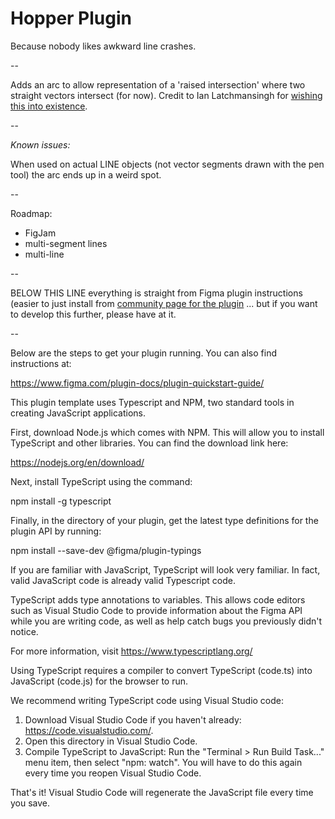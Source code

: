 # Hopper Plugin

Because nobody likes awkward line crashes.

-- 

Adds an arc to allow representation of a 'raised intersection' where two straight vectors intersect (for now). Credit to Ian Latchmansingh for [wishing this into existence](https://medium.com/@usonesinbetween/the-user-experience-circuit-8c373ea957b2).

--

*Known issues:*

When used on actual LINE objects (not vector segments drawn with the pen tool) the arc ends up in a weird spot.

--

Roadmap:

- FigJam
- multi-segment lines
- multi-line

--

BELOW THIS LINE everything is straight from Figma plugin instructions (easier to just install from [community page for the plugin](https://www.figma.com/community/plugin/1525183859635541717/hopper) ... but if you want to develop this further, please have at it.

--

Below are the steps to get your plugin running. You can also find instructions at:

  https://www.figma.com/plugin-docs/plugin-quickstart-guide/

This plugin template uses Typescript and NPM, two standard tools in creating JavaScript applications.

First, download Node.js which comes with NPM. This will allow you to install TypeScript and other
libraries. You can find the download link here:

  https://nodejs.org/en/download/

Next, install TypeScript using the command:

  npm install -g typescript

Finally, in the directory of your plugin, get the latest type definitions for the plugin API by running:

  npm install --save-dev @figma/plugin-typings

If you are familiar with JavaScript, TypeScript will look very familiar. In fact, valid JavaScript code
is already valid Typescript code.

TypeScript adds type annotations to variables. This allows code editors such as Visual Studio Code
to provide information about the Figma API while you are writing code, as well as help catch bugs
you previously didn't notice.

For more information, visit https://www.typescriptlang.org/

Using TypeScript requires a compiler to convert TypeScript (code.ts) into JavaScript (code.js)
for the browser to run.

We recommend writing TypeScript code using Visual Studio code:

1. Download Visual Studio Code if you haven't already: https://code.visualstudio.com/.
2. Open this directory in Visual Studio Code.
3. Compile TypeScript to JavaScript: Run the "Terminal > Run Build Task..." menu item,
    then select "npm: watch". You will have to do this again every time
    you reopen Visual Studio Code.

That's it! Visual Studio Code will regenerate the JavaScript file every time you save.
